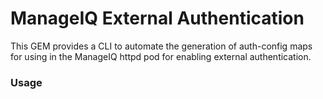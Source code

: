 # ManageIQ External Authentication 

This GEM provides a CLI to automate the generation of auth-config maps 
for using in the ManageIQ httpd pod for enabling external authentication.

### Usage

